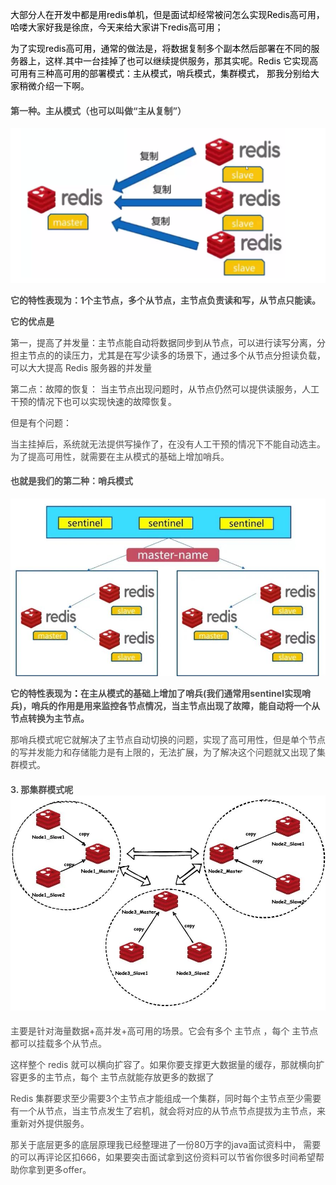 

<font style="color:rgb(0, 0, 0);">大部分人在开发中都是用redis单机，但是面试却经常被问怎么实现Redis高可用，哈喽大家好我是徐庶，今天来给大家讲下redis高可用；</font>

<font style="color:rgb(0, 0, 0);"></font>

<font style="color:rgb(0, 0, 0);">为了实现redis高可用，通常的做法是，将数据复制多个副本然后部署在不同的服务器上，这样.其中一台挂掉了也可以继续提供服务，那其实呢。Redis 它实现高可用有三种高可用的部署模式：主从模式，哨兵模式，集群模式， 那我分别给大家稍微介绍一下啊。</font>

<font style="color:rgb(0, 0, 0);"></font>

#### <font style="color:rgb(79, 79, 79);">第一种。主从模式（也可以叫做“主从复制”）</font>
![1715311049643-0de9fc6f-35e1-4f7f-befd-bc4572488cb9.png](./assets/1715311049643-0de9fc6f-35e1-4f7f-befd-bc4572488cb9.png)

**<font style="color:rgb(77, 77, 77);">它的特性表现为：1个主节点，多个从节点，主节点负责读和写，从节点只能读。</font>**

**<font style="color:rgb(77, 77, 77);"></font>**

**<font style="color:rgb(77, 77, 77);">它的优点是</font>**

<font style="color:rgba(0, 0, 0, 0.75);">第一，提高了并发量：主节点能自动将数据同步到从节点，可以进行读写分离，分担主节点的的读压力，尤其是在写少读多的场景下，通过多个从节点分担读负载，可以大大提高 Redis 服务器的并发量</font>

<font style="color:rgba(0, 0, 0, 0.75);">第二点：故障的恢复： 当主节点出现问题时，从节点仍然可以提供读服务，人工干预的情况下也可以实现快速的故障恢复。</font>

<font style="color:rgba(0, 0, 0, 0.75);"></font>

<font style="color:rgba(0, 0, 0, 0.75);">但是有个问题：</font>

<font style="color:rgb(77, 77, 77);">当主挂掉后，系统就无法提供写操作了，在没有人工干预的情况下不能自动选主。为了提高可用性，就需要在主从模式的基础上增加哨兵。</font>

#### <font style="color:rgb(79, 79, 79);">也就是我们的第二种：哨兵模式</font>
![1715311005762-50720c2b-2fe3-45e2-8985-4bccc243816d.jpeg](./assets/1715311005762-50720c2b-2fe3-45e2-8985-4bccc243816d.jpeg)

<font style="color:rgb(0, 0, 0);"></font>

**<font style="color:rgb(77, 77, 77);">它的特性表现为</font>****<font style="color:rgb(0, 0, 0);">：</font>****<font style="color:rgb(77, 77, 77);">在主从模式的基础上增加了哨兵(我们通常用sentinel实现哨兵)，哨兵的作用是用来监控各节点情况，当主节点出现了故障，能自动将一个从节点转换为主节点。</font>**

<font style="color:rgb(0, 0, 0);"></font>

<font style="color:rgb(0, 0, 0);"></font>

<font style="color:rgb(0, 0, 0);"></font>

<font style="color:rgb(77, 77, 77);">那哨兵模式呢它就解决了主节点自动切换的问题，实现了高可用性，但是单个节点的写并发能力和存储能力是有上限的，无法扩展，为了解决这个问题就又出现了集群模式。</font>

<font style="color:rgb(77, 77, 77);"></font>

#### <font style="color:rgb(79, 79, 79);">3. 那集群模式呢</font>![1715310850671-e2e30aae-e981-4e08-b294-f755558f9d05.jpeg](./assets/1715310850671-e2e30aae-e981-4e08-b294-f755558f9d05.jpeg)
<font style="color:rgb(77, 77, 77);">主要是针对海量数据+高并发+高可用的场景。它会有多个 主节点 ，每个 主节点都可以挂载多个从节点。</font>

<font style="color:rgb(77, 77, 77);">这样整个 redis 就可以横向扩容了。如果你要支撑更大数据量的缓存，那就横向扩容更多的主节点，每个 主节点就能存放更多的数据了</font>

<font style="color:rgb(77, 77, 77);"></font>

<font style="color:rgb(77, 77, 77);">Redis 集群要求至少需要3个主节点才能组成一个集群，同时每个主节点至少需要有一个从节点，当主节点发生了宕机，就会将对应的从节点节点提拔为主节点，来重新对外提供服务。 </font>

<font style="color:rgb(77, 77, 77);"></font>

<font style="color:rgb(77, 77, 77);">那关于底层更多的底层原理我已经整理进了一份80万字的java面试资料中， 需要的可以再评论区扣666，如果要突击面试拿到这份资料可以节省你很多时间希望帮助你拿到更多offer。</font>

<font style="color:rgb(77, 77, 77);"></font>

<font style="color:rgb(77, 77, 77);"></font>

